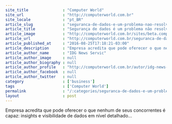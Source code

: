 ```yaml
---
site_title               : "Computer World"
site_url                 : "http://computerworld.com.br"
site_locale              : "pt_BR"
article_slug             : "seguranca-de-dados-e-um-problema-nao-resolvido-diz-ceo-da-informatica"
article_title            : "Segurança de dados é um problema não resolvido, diz CEO da Informatica"
article_image            : "http://computerworld.com.br/sites/beta.computerworld.com.br/files/news_articles/problema_dados_lideranca_projeto.jpg"
article_url              : "http://computerworld.com.br/seguranca-de-dados-e-um-problema-nao-resolvido-diz-ceo-da-informatica"
article_published_at     : "2016-08-25T17:18:21-03:00"
article_description      : "Empresa acredita que pode oferecer o que nenhum de seus concorrentes é capaz: insights e visibilidade de dados em nível detalhado..."
article_author_name      : "IDG News Servic"
article_author_image     : null
article_author_biography : null
article_author_profile   : "http://computerworld.com.br/autor/idg-news-service"
article_author_facebook  : null
article_author_twitter   : null
category                 : ['business']
tags                     : ['Computer World']
permalink                : "/:categories/seguranca-de-dados-e-um-problema-nao-resolvido-diz-ceo-da-informatica/"
layout                   : post
---
```


Empresa acredita que pode oferecer o que nenhum de seus concorrentes é capaz: insights e visibilidade de dados em nível detalhado...
